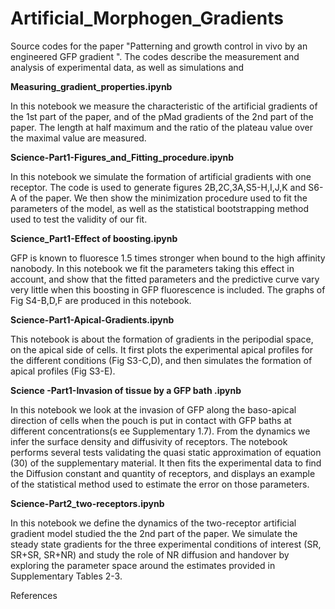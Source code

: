 # Artificial_Morphogen_Gradients

Source codes for the paper "Patterning and growth control in vivo by an engineered GFP gradient ". 
The codes describe the measurement and analysis of experimental data, as well as simulations and 

**Measuring_gradient_properties.ipynb**

In this notebook we measure the characteristic of the artificial gradients of the 1st part of the paper, and of the pMad gradients of the 2nd part of the paper.
The length at half maximum and the ratio of the plateau value over the maximal value are measured. 

**Science-Part1-Figures_and_Fitting_procedure.ipynb**

In this notebook we simulate the formation of artificial gradients with one receptor. The code is used to generate figures 2B,2C,3A,S5-H,I,J,K and S6-A of the paper. We then show the minimization procedure used to fit the parameters of the model, as well as the statistical bootstrapping method used to test the validity of our fit. 

**Science_Part1-Effect of boosting.ipynb**

GFP is known to fluoresce 1.5 times stronger when bound to the high affinity nanobody. In this notebook we fit the parameters taking this effect in account, and show that the fitted parameters and the predictive curve vary very little when this boosting in GFP fluorescence is included. The graphs  of Fig S4-B,D,F are produced in this notebook. 

**Science-Part1-Apical-Gradients.ipynb**

This notebook is about the formation of gradients in the peripodial space, on the apical side of cells. It first plots the experimental apical profiles for the different conditions (Fig S3-C,D), and then simulates the formation of apical profiles (Fig S3-E).


**Science -Part1-Invasion of tissue by a GFP bath .ipynb**

In this notebook we look at the invasion of GFP along the baso-apical direction of cells when the pouch is put in contact with GFP baths at different concentrations(s ee Supplementary 1.7). From the dynamics we infer the surface density and diffusivity of receptors. The notebook performs several tests validating the quasi static approximation of equation (30) of the supplementary material. It then fits the experimental data to find the Diffusion constant and quantity of receptors, and displays an example of the statistical method used to estimate the error on those parameters.   

**Science-Part2_two-receptors.ipynb**

In this notebook we define the dynamics of the two-receptor artificial gradient model studied the the 2nd part of the paper. We simulate the steady state gradients for the three experimental conditions of interest (SR, SR+SR, SR+NR) and study the role of NR diffusion and handover by exploring the parameter space around the estimates provided in Supplementary Tables 2-3.


References

